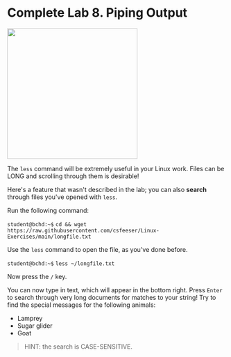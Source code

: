 # Complete Lab 8. Piping Output

<img src="https://www.linuxcommands.site/wp-content/uploads/2019/08/image-1024x446.png" width="300"/>

The `less` command will be extremely useful in your Linux work. Files can be LONG and scrolling through them is desirable!

Here's a feature that wasn't described in the lab; you can also **search** through files you've opened with `less`.

Run the following command:

`student@bchd:~$` `cd && wget https://raw.githubusercontent.com/csfeeser/Linux-Exercises/main/longfile.txt`

Use the `less` command to open the file, as you've done before.

`student@bchd:~$` `less ~/longfile.txt`

Now press the `/` key.

You can now type in text, which will appear in the bottom right. Press `Enter` to search through very long documents for matches to your string! Try to find the special messages for the following animals:

- Lamprey
- Sugar glider
- Goat

> HINT: the search is CASE-SENSITIVE.
